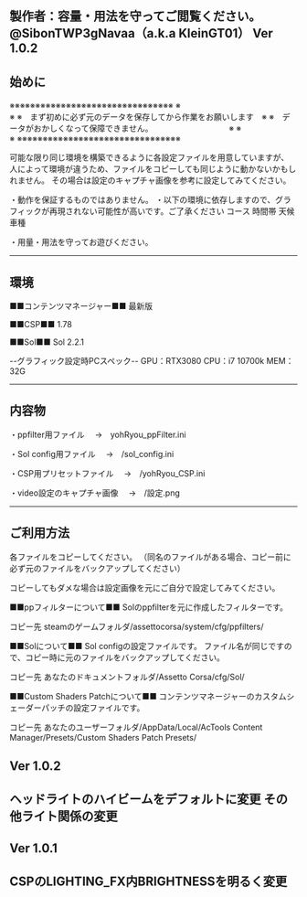 製作者：容量・用法を守ってご閲覧ください。@SibonTWP3gNavaa（a.k.a KleinGT01）
Ver 1.0.2
-------------------------------------------------------------------------
始めに
-------------------------------------------------------------------------


※※※※※※※※※※※※※※※※※※※※※※※※※※※※※※※※
※　　　　　　　　　　　　　　　　　　　　　　　　　　　　　　※
※　まず初めに必ず元のデータを保存してから作業をお願いします　※
※　データがおかしくなって保障できません。　　　　　　　　　　※
※　　　　　　　　　　　　　　　　　　　　　　　　　　　　　　※
※※※※※※※※※※※※※※※※※※※※※※※※※※※※※※※※


可能な限り同じ環境を構築できるように各設定ファイルを用意していますが、
人によって環境が違うため、ファイルをコピーしても同じように動かないかもしれません。
その場合は設定のキャプチャ画像を参考に設定してみてください。


・動作を保証するものではありません。
・以下の環境に依存しますので、グラフィックが再現されない可能性が高いです。ご了承ください
コース
時間帯
天候
車種

・用量・用法を守ってお遊びください。

-------------------------------------------------------------------------
環境
-------------------------------------------------------------------------

■■コンテンツマネージャー■■
最新版

■■CSP■■
1.78

■■Sol■■
Sol 2.2.1

--グラフィック設定時PCスペック--
GPU：RTX3080
CPU：i7 10700k
MEM：32G

-------------------------------------------------------------------------
内容物
-------------------------------------------------------------------------
・ppfilter用ファイル
　→　yohRyou_ppFilter.ini

・Sol config用ファイル
　→　/sol_config.ini

・CSP用プリセットファイル
　→　/yohRyou_CSP.ini

・video設定のキャプチャ画像
　→　/設定.png

-------------------------------------------------------------------------
ご利用方法
-------------------------------------------------------------------------

各ファイルをコピーしてください。
（同名のファイルがある場合、コピー前に必ず元のファイルをバックアップしてください）

コピーしてもダメな場合は設定画像を元にご自分で設定してみてください。


■■ppフィルターについて■■
Solのppfilterを元に作成したフィルターです。

コピー先
steamのゲームフォルダ/assettocorsa/system/cfg/ppfilters/


■■Solについて■■
Sol configの設定ファイルです。
ファイル名が同じですので、コピー時に元のファイルをバックアップしてください。

コピー先
あなたのドキュメントフォルダ/Assetto Corsa/cfg/Sol/

■■Custom Shaders Patchについて■■
コンテンツマネージャーのカスタムシェーダーパッチの設定ファイルです。

コピー先
あなたのユーザーフォルダ/AppData/Local/AcTools Content Manager/Presets/Custom Shaders Patch Presets/


Ver 1.0.2
-------------------------------------------------------------------------
ヘッドライトのハイビームをデフォルトに変更
その他ライト関係の変更
-------------------------------------------------------------------------

Ver 1.0.1
-------------------------------------------------------------------------
CSPのLIGHTING_FX内BRIGHTNESSを明るく変更
-------------------------------------------------------------------------
